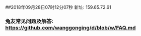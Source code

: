##2018年09月28日07时12分07秒 新址: 159.65.72.61
### 兔友常见问题及解答: https://github.com/wanggonging/d/blob/w/FAQ.md
